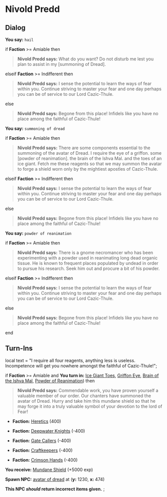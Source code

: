 # Nivold Predd
## Dialog

**You say:** `hail`



if **Faction** >= Amiable then



>**Nivold Predd says:** What do you want? Do not disturb me lest you plan to assist in my [summoning of Dread].


elseif **Faction** >= Indifferent then



>**Nivold Predd says:** I sense the potential to learn the ways of fear within you. Continue striving to master your fear and one day perhaps you can be of service to our Lord Cazic-Thule.




else



>**Nivold Predd says:** Begone from this place! Infidels like you have no place among the faithful of Cazic-Thule!





**You say:** `summoning of dread`



if **Faction** >= Amiable then



>**Nivold Predd says:** There are some components essential to the summoning of the avatar of Dread. I require the eye of a griffon. some [powder of reanimation]. the brain of the Ishva Mal. and the toes of an ice giant. Fetch me these reagents so that we may summon the avatar to forge a shield worn only by the mightiest apostles of Cazic-Thule.


elseif **Faction** >= Indifferent then



>**Nivold Predd says:** I sense the potential to learn the ways of fear within you. Continue striving to master your fear and one day perhaps you can be of service to our Lord Cazic-Thule.




else



>**Nivold Predd says:** Begone from this place! Infidels like you have no place among the faithful of Cazic-Thule!





**You say:** `powder of reanimation`



if **Faction** >= Amiable then



>**Nivold Predd says:** There is a gnome necromancer who has been experimenting with a powder used in reanimating long dead organic tissue. He is known to frequent places populated by undead in order to pursue his research. Seek him out and procure a bit of his powder.


elseif **Faction** >= Indifferent then



>**Nivold Predd says:** I sense the potential to learn the ways of fear within you. Continue striving to master your fear and one day perhaps you can be of service to our Lord Cazic-Thule.




else



>**Nivold Predd says:** Begone from this place! Infidels like you have no place among the faithful of Cazic-Thule!




end

## Turn-Ins



local text = "I require all four reagents, anything less is useless. Incompetence will get you nowhere amongst the faithful of Cazic-Thule!";



if **Faction** >= Amiable and  **You turn in:** [Ice Giant Toes](/item/16540), [Griffon Eye](/item/13739), [Brain of the Ishva Mal](/item/14111), [Powder of Reanimation](/item/14112)) then


>**Nivold Predd says:** Commendable work, you have proven yourself a valuable member of our order. Our chanters have summoned the avatar of Dread. Hurry and take him this mundane shield so that he may forge it into a truly valuable symbol of your devotion to the lord of Fear!


* __Faction:__ [Heretics](/faction/265) (400)


* __Faction:__ [Deepwater Knights](/faction/242) (-400)


* __Faction:__ [Gate Callers](/faction/254) (-400)


* __Faction:__ [Craftkeepers](/faction/231) (-400)


* __Faction:__ [Crimson Hands](/faction/233) (-400)


 **You receive:**  [Mundane Shield](/item/14105) (+5000 exp)


**Spawn NPC:**  [avatar of dread](/npc/75194) at (**y:** 1230, **x:** 474)

**This NPC *should* return incorrect items given.**
;

